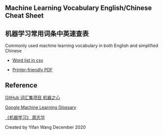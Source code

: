 ## Machine Learning Vocabulary English/Chinese Cheat Sheet

## 机器学习常用词条中英速查表


Commonly used machine learning vocabulary in both English and simplified Chinese

- [Word list in csv](word_list.csv)

- [Printer-friendly PDF](ML_Eng_Zh_Cheat_sheet.PDF) 



## Reference 
[GitHub 词汇集项目 机器之心](https://jiqizhixin.github.io/AI-Terminology-page/)

[Google Machine Learning Glossary](https://developers.google.com/machine-learning/glossary)

[《机器学习》 周志华](https://cs.nju.edu.cn/zhouzh/zhouzh.files/publication/MLbook2016.htm)



Created by Yifan Wang
December 2020
